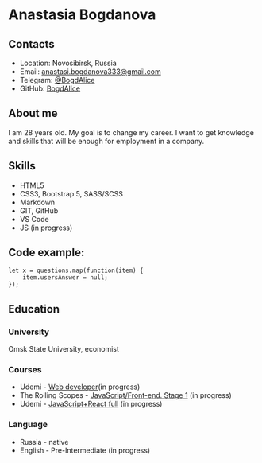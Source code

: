 # Anastasia Bogdanova

## Contacts
- Location: Novosibirsk, Russia
- Email: anastasi.bogdanova333@gmail.com
- Telegram: [@BogdAlice](https://t.me/BogdAlice)
- GitHub: [BogdAlice](https://github.com/BogdAlice)

## About me
I am 28 years old. My goal is to change my career. I want to get knowledge and skills that will be enough for employment in a company.

## Skills
- HTML5
- CSS3, Bootstrap 5, SASS/SCSS
- Markdown
- GIT, GitHub
- VS Code
- JS (in progress)

## Code example:
```
let x = questions.map(function(item) { 
    item.usersAnswer = null;
});
```
## Education
### University
Omsk State University, economist
### Courses
- Udemi - [Web developer](https://www.udemy.com/course/webdeveloper/)(in progress)
- The Rolling Scopes - [JavaScript/Front-end. Stage 1](https://rs.school/js/) (in progress)
- Udemi - [JavaScript+React full](https://www.udemy.com/course/javascript_full/) (in progress)

### Language
- Russia - native
- English - Pre-Intermediate (in progress)
